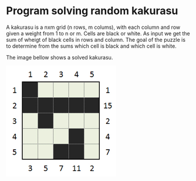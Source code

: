 Program solving random kakurasu
===============================

A kakurasu is a nxm grid (n rows, m colums), with each column and row given a weight from 1 to n or m. 
Cells are black or white. As input we get the sum of wheigt of black cells in rows and column. The goal 
of the puzzle is to determine from the sums which cell is black and which cell is white. 

The image bellow shows a solved kakurasu. 

![Kakurasu example](Kakurasu_solution.jpg)


